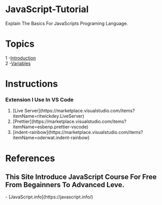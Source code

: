 # JavaScript-Tutorial
Explain The Basics For JavaScripts Programing Language.
# Topics
1 -[Introduction](https://github.com/Islam-Turky/JavaScript-Tutorial/tree/master/Intro)
<br>
2 -[Variables](https://github.com/Islam-Turky/JavaScript-Tutorial/tree/master/variables)

# Instructions
<h3>Extension I Use In VS Code</h3>
<ol>
    <li>[Live Server](https://marketplace.visualstudio.com/items?itemName=ritwickdey.LiveServer)</li>
    <li>[Prettier](https://marketplace.visualstudio.com/items?itemName=esbenp.prettier-vscode)</li>
    <li>[indent-rainbow](https://marketplace.visualstudio.com/items?itemName=oderwat.indent-rainbow)</li>
</ol>

# References
<h2>This Site Introduce JavaScript Course For Free From Begainners To Advanced Leve.</h2>
- [JavaScript.info](https://javascript.info/)